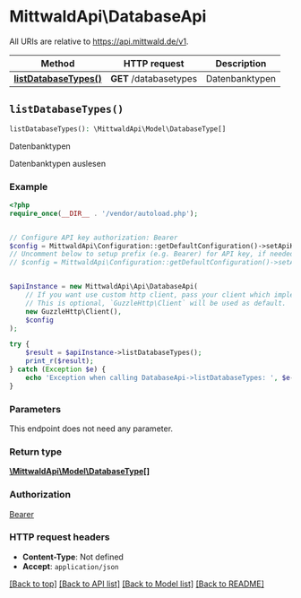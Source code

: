 # MittwaldApi\DatabaseApi

All URIs are relative to https://api.mittwald.de/v1.

Method | HTTP request | Description
------------- | ------------- | -------------
[**listDatabaseTypes()**](DatabaseApi.md#listDatabaseTypes) | **GET** /databasetypes | Datenbanktypen


## `listDatabaseTypes()`

```php
listDatabaseTypes(): \MittwaldApi\Model\DatabaseType[]
```

Datenbanktypen

Datenbanktypen auslesen

### Example

```php
<?php
require_once(__DIR__ . '/vendor/autoload.php');


// Configure API key authorization: Bearer
$config = MittwaldApi\Configuration::getDefaultConfiguration()->setApiKey('Authorization', 'YOUR_API_KEY');
// Uncomment below to setup prefix (e.g. Bearer) for API key, if needed
// $config = MittwaldApi\Configuration::getDefaultConfiguration()->setApiKeyPrefix('Authorization', 'Bearer');


$apiInstance = new MittwaldApi\Api\DatabaseApi(
    // If you want use custom http client, pass your client which implements `GuzzleHttp\ClientInterface`.
    // This is optional, `GuzzleHttp\Client` will be used as default.
    new GuzzleHttp\Client(),
    $config
);

try {
    $result = $apiInstance->listDatabaseTypes();
    print_r($result);
} catch (Exception $e) {
    echo 'Exception when calling DatabaseApi->listDatabaseTypes: ', $e->getMessage(), PHP_EOL;
}
```

### Parameters

This endpoint does not need any parameter.

### Return type

[**\MittwaldApi\Model\DatabaseType[]**](../Model/DatabaseType.md)

### Authorization

[Bearer](../../README.md#Bearer)

### HTTP request headers

- **Content-Type**: Not defined
- **Accept**: `application/json`

[[Back to top]](#) [[Back to API list]](../../README.md#endpoints)
[[Back to Model list]](../../README.md#models)
[[Back to README]](../../README.md)
